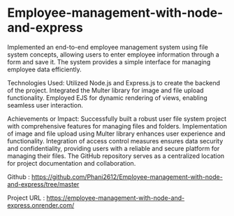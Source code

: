 # Employee-management-with-node-and-express

Implemented an end-to-end employee management system using file system concepts, allowing users to enter employee information through a form and save it. The system provides a simple interface for managing employee data efficiently.

Technologies Used: Utilized Node.js and Express.js to create the backend of the project. Integrated the Multer library for image and file upload functionality. Employed EJS for dynamic rendering of views, enabling seamless user interaction.

Achievements or Impact: Successfully built a robust user file system project with comprehensive features for managing files and folders. Implementation of image and file upload using Multer library enhances user experience and functionality. Integration of access control measures ensures data security and confidentiality, providing users with a reliable and secure platform for managing their files. The GitHub repository serves as a centralized location for project documentation and collaboration.


Github : https://github.com/Phani2612/Employee-management-with-node-and-express/tree/master

Project URL : https://employee-management-with-node-and-express.onrender.com/
